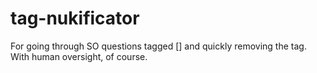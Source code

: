 tag-nukificator
=================

For going through SO questions tagged [<tag>] and quickly removing the tag. With human oversight, of course.
